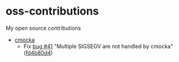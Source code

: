 # oss-contributions
My open source contributions

- [cmocka](https://cmocka.org/)
   - Fix [bug #41](https://open.cryptomilk.org/issues/41) "Multiple SIGSEGV are not handled by cmocka" ([fd4b80d4](https://git.cryptomilk.org/projects/cmocka.git/commit/?id=fd4b80d4504563f8b4d4f518b3122d17a669d1ed))
